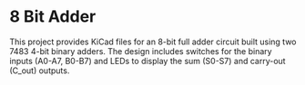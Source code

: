 # 8 Bit Adder
This project provides KiCad files for an 8-bit full adder circuit built using two 7483 4-bit binary adders. The design includes switches for the binary inputs (A0-A7, B0-B7) and LEDs to display the sum (S0-S7) and carry-out (C_out) outputs.

